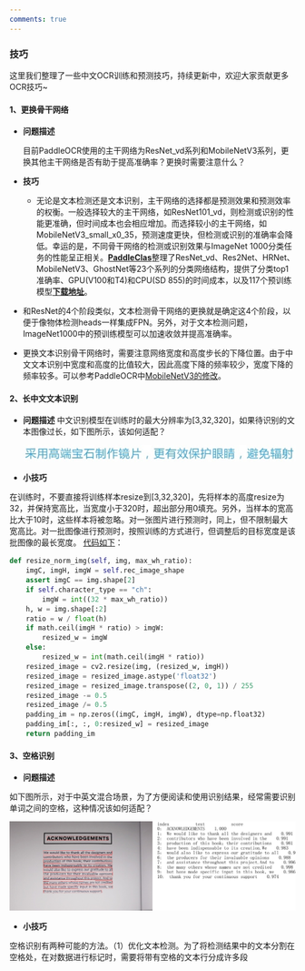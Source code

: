 ```yaml
---
comments: true
---
```


### 技巧

这里我们整理了一些中文OCR训练和预测技巧，持续更新中，欢迎大家贡献更多OCR技巧~

#### 1、更换骨干网络

- **问题描述**

    目前PaddleOCR使用的主干网络为ResNet_vd系列和MobileNetV3系列，更换其他主干网络是否有助于提高准确率？更换时需要注意什么？

- **技巧**
    - 无论是文本检测还是文本识别，主干网络的选择都是预测效果和预测效率的权衡。一般选择较大的主干网络，如ResNet101_vd，则检测或识别的性能更准确，但时间成本也会相应增加。而选择较小的主干网络，如MobileNetV3_small_x0_35，预测速度更快，但检测或识别的准确率会降低。幸运的是，不同骨干网络的检测或识别效果与ImageNet 1000分类任务的性能呈正相关。[**PaddleClas**](https://github.com/PaddlePaddle/PaddleClas/blob/release/2.3/docs/en/models/models_intro_en.md)整理了ResNet_vd、Res2Net、HRNet、MobileNetV3、GhostNet等23个系列的分类网络结构，提供了分类top1准确率、GPU(V100和T4)和CPU(SD 855)的时间成本，以及117个预训练模型[**下载地址**](https://paddleclas-en.readthedocs.io/en/latest/models/models_intro_en.html)。

- 和ResNet的4个阶段类似，文本检测骨干网络的更换就是确定这4个阶段，以便于像物体检测heads一样集成FPN。另外，对于文本检测问题，ImageNet1000中的预训练模型可以加速收敛并提高准确率。

- 更换文本识别骨干网络时，需要注意网络宽度和高度步长的下降位置。由于中文文本识别中宽度和高度的比值较大，因此高度下降的频率较少，宽度下降的频率较多。可以参考PaddleOCR中[MobileNetV3的修改](https://github.com/PaddlePaddle/PaddleOCR/blob/develop/ppocr/modeling/backbones/rec_mobilenet_v3.py)。

#### 2、长中文文本识别

- **问题描述**
  中文识别模型在训练时的最大分辨率为[3,32,320]，如果待识别的文本图像过长，如下图所示，该如何适配？

  ![img](./images/long_text_examples.jpg)

- **小技巧**

在训练时，不要直接将训练样本resize到[3,32,320]，先将样本的高度resize为32，并保持宽高比，当宽度小于320时，超出部分用0填充。另外，当样本的宽高比大于10时，这些样本将被忽略。对一张图片进行预测时，同上，但不限制最大宽高比。对一批图像进行预测时，按照训练的方式进行，但调整后的目标宽度是该批图像的最长宽度。 [代码如下](https://github.com/PaddlePaddle/PaddleOCR/blob/develop/tools/infer/predict_rec.py)：

  ```python linenums="1"
  def resize_norm_img(self, img, max_wh_ratio):
      imgC, imgH, imgW = self.rec_image_shape
      assert imgC == img.shape[2]
      if self.character_type == "ch":
          imgW = int((32 * max_wh_ratio))
      h, w = img.shape[:2]
      ratio = w / float(h)
      if math.ceil(imgH * ratio) > imgW:
          resized_w = imgW
      else:
          resized_w = int(math.ceil(imgH * ratio))
      resized_image = cv2.resize(img, (resized_w, imgH))
      resized_image = resized_image.astype('float32')
      resized_image = resized_image.transpose((2, 0, 1)) / 255
      resized_image -= 0.5
      resized_image /= 0.5
      padding_im = np.zeros((imgC, imgH, imgW), dtype=np.float32)
      padding_im[:, :, 0:resized_w] = resized_image
      return padding_im
  ```

#### 3、空格识别

- **问题描述**

如下图所示，对于中英文混合场景，为了方便阅读和使用识别结果，经常需要识别单词之间的空格，这种情况该如何适配？

![img](./images/en_paper.jpg)

- **小技巧**

空格识别有两种可能的方法。（1）优化文本检测。为了将检测结果中的文本分割在空格处，在对数据进行标记时，需要将带有空格的文本行分成许多段
